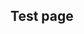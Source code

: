 ## Test page

<div
  class="tabs"
  name="test"
  enabled="true_"
  height="600"
  tabs="[
    { key: 'component', filepath: 'example/GeomorphEdit' },
    // { key: 'component', filepath: 'example/NavStringPull' },
    // { key: 'component', filepath: 'example/TriangleDev#301' },
    // { key: 'component', filepath: 'example/Css3d#301' },
    // { key: 'terminal', filepath: 'test' },
    // { key: 'terminal', filepath: 'other' },
  ]"
>
</div>
